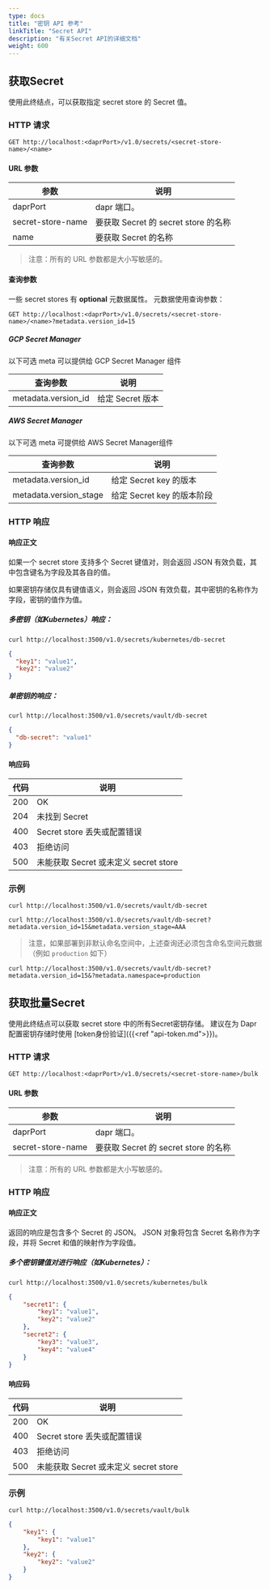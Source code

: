 ```yaml
---
type: docs
title: "密钥 API 参考"
linkTitle: "Secret API"
description: "有关Secret API的详细文档"
weight: 600
---
```


## 获取Secret

使用此终结点，可以获取指定 secret store 的 Secret 值。

### HTTP 请求

```
GET http://localhost:<daprPort>/v1.0/secrets/<secret-store-name>/<name>
```

#### URL 参数

| 参数                | 说明                            |
| ----------------- | ----------------------------- |
| daprPort          | dapr 端口。                      |
| secret-store-name | 要获取 Secret 的 secret store 的名称 |
| name              | 要获取 Secret 的名称                |

> 注意：所有的 URL 参数都是大小写敏感的。

#### 查询参数

一些 secret stores 有 **optional** 元数据属性。 元数据使用查询参数：

```
GET http://localhost:<daprPort>/v1.0/secrets/<secret-store-name>/<name>?metadata.version_id=15
```

##### GCP Secret Manager
以下可选 meta 可以提供给 GCP Secret Manager 组件

| 查询参数                | 说明           |
| ------------------- | ------------ |
| metadata.version_id | 给定 Secret 版本 |

##### AWS Secret Manager
以下可选 meta 可提供给 AWS Secret Manager组件

| 查询参数                   | 说明                  |
| ---------------------- | ------------------- |
| metadata.version_id    | 给定 Secret key 的版本   |
| metadata.version_stage | 给定 Secret key 的版本阶段 |

### HTTP 响应

#### 响应正文

如果一个 secret store 支持多个 Secret 键值对，则会返回 JSON 有效负载，其中包含键名为字段及其各自的值。

如果密钥存储仅具有键值语义，则会返回 JSON 有效负载，其中密钥的名称作为字段，密钥的值作为值。

##### 多密钥（如Kubernetes）响应：

```shell
curl http://localhost:3500/v1.0/secrets/kubernetes/db-secret
```

```json
{
  "key1": "value1",
  "key2": "value2"
}
```

##### 单密钥的响应：

```shell
curl http://localhost:3500/v1.0/secrets/vault/db-secret
```

```json
{
  "db-secret": "value1"
}
```

#### 响应码

| 代码  | 说明                            |
| --- | ----------------------------- |
| 200 | OK                            |
| 204 | 未找到 Secret                    |
| 400 | Secret store 丢失或配置错误          |
| 403 | 拒绝访问                          |
| 500 | 未能获取 Secret 或未定义 secret store |

### 示例

```shell
curl http://localhost:3500/v1.0/secrets/vault/db-secret
```

```shell
curl http://localhost:3500/v1.0/secrets/vault/db-secret?metadata.version_id=15&metadata.version_stage=AAA
```

> 注意，如果部署到非默认命名空间中，上述查询还必须包含命名空间元数据（例如 `production` 如下）

```shell
curl http://localhost:3500/v1.0/secrets/vault/db-secret?metadata.version_id=15&?metadata.namespace=production
```

## 获取批量Secret

使用此终结点可以获取 secret store 中的所有Secret密钥存储。 建议在为 Dapr 配置密钥存储时使用 [token身份验证]({{<ref "api-token.md">}})。

### HTTP 请求

```
GET http://localhost:<daprPort>/v1.0/secrets/<secret-store-name>/bulk
```

#### URL 参数

| 参数                | 说明                            |
| ----------------- | ----------------------------- |
| daprPort          | dapr 端口。                      |
| secret-store-name | 要获取 Secret 的 secret store 的名称 |

> 注意：所有的 URL 参数都是大小写敏感的。

### HTTP 响应

#### 响应正文

返回的响应是包含多个 Secret 的 JSON。 JSON 对象将包含 Secret 名称作为字段，并将 Secret 和值的映射作为字段值。

##### 多个密钥键值对进行响应（如Kubernetes）：

```shell
curl http://localhost:3500/v1.0/secrets/kubernetes/bulk
```

```json
{
    "secret1": {
        "key1": "value1",
        "key2": "value2"
    },
    "secret2": {
        "key3": "value3",
        "key4": "value4"
    }
}
```

#### 响应码

| 代码  | 说明                            |
| --- | ----------------------------- |
| 200 | OK                            |
| 400 | Secret store 丢失或配置错误          |
| 403 | 拒绝访问                          |
| 500 | 未能获取 Secret 或未定义 secret store |

### 示例

```shell
curl http://localhost:3500/v1.0/secrets/vault/bulk
```

```json
{
    "key1": {
        "key1": "value1"
    },
    "key2": {
        "key2": "value2"
    }
}
```
